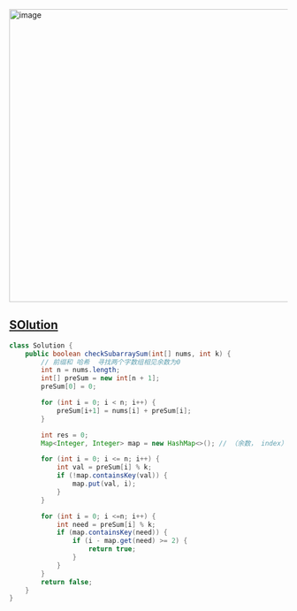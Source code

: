 <img width="530" alt="image" src="https://github.com/kkkkevx/DSA2/assets/108632304/d938afc4-4a59-41c7-9679-c6bcf0867762">

## [SOlution](https://leetcode.cn/problems/continuous-subarray-sum/)

```java
class Solution {
    public boolean checkSubarraySum(int[] nums, int k) {
        // 前缀和 哈希  寻找两个字数组相见余数为0 
        int n = nums.length;
        int[] preSum = new int[n + 1];
        preSum[0] = 0;

        for (int i = 0; i < n; i++) {
            preSum[i+1] = nums[i] + preSum[i];
        }

        int res = 0;
        Map<Integer, Integer> map = new HashMap<>(); // （余数， index）

        for (int i = 0; i <= n; i++) {
            int val = preSum[i] % k;
            if (!map.containsKey(val)) {
                map.put(val, i);
            }
        }

        for (int i = 0; i <=n; i++) {
            int need = preSum[i] % k;
            if (map.containsKey(need)) {
                if (i - map.get(need) >= 2) {
                    return true;
                }
            }
        }
        return false;
    }
}
```
